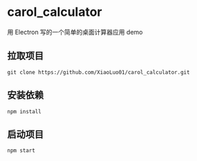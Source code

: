 # carol_calculator
用 Electron 写的一个简单的桌面计算器应用 demo

## 拉取项目
```
git clone https://github.com/XiaoLuo01/carol_calculator.git
```

## 安装依赖
```
npm install
```

## 启动项目
```
npm start
```
